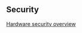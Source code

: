 ## Security
[Hardware security overview](https://support.apple.com/guide/security/hardware-security-overview-secf020d1074/1/web/1)